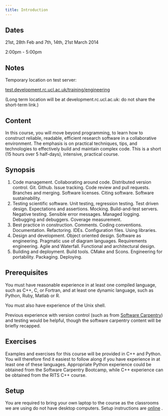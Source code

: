 ```yaml
---
title: Introduction
---
```


Dates
-----
 
21st, 28th Feb and 7th, 14th, 21st March 2014

2:00pm - 5:00pm

Notes
-----

Temporary location on test server:

[test.development.rc.ucl.ac.uk/training/engineering](http://test.development.rc.ucl.ac.uk/training/engineering)

(Long term location will be at development.rc.ucl.ac.uk: do not share the short-term link.)

Content
-------

In this course, you will move beyond programming, to learn how to construct reliable, readable, efficient research software in a collaborative environment. The emphasis is on practical techniques, tips, and technologies to effectively build and maintain complex code. This is a short (15 hours over 5 half-days), intensive, practical course.

Synopsis
--------
 
1. Code management. Collaborating around code. Distributed version control. Git. Github. Issue tracking. Code review and pull requests. Branches and merging. Software licenses. Citing software. Software sustainability.
2. Testing scientific software. Unit testing, regression testing. Test driven design. Expectations and assertions. Mocking. Build-and-test servers. Negative testing. Sensible error messages. Managed logging. Debugging and debuggers. Coverage measurement.
3. Best practice in construction. Comments. Coding conventions. Documentation. Refactoring. IDEs. Configuration files. Using libraries.
4. Design and development. Object oriented design. Software as engineering. Pragmatic use of diagram languages. Requirements engineering. Agile and Waterfall. Functional and architectural design.                                   
5. Building and deployment. Build tools. CMake and Scons. Engineering for portability. Packaging. Deploying.
 
Prerequisites
-------------

You must have reasonable experience in at least one compiled language, such as C++, C, or Fortran, and at least one dynamic language, such as Python, Ruby, Matlab or R.

You must also have experience of the Unix shell.

Previous experience with version control (such as from [Software Carpentry](http://development.rc.ucl.ac.uk/training/carpentry/git.html)) and testing would be helpful, though the software carpentry content will be briefly recapped.

Exercises
---------
 
Examples and exercises for this course will be provided in C++ and Python.  You will therefore find it easiest to follow along if you have experience in at least one of these languages. Appropriate Python experience could be obtained from the Software Carpentry Bootcamp, while C++ experience can be obtained from the RITS C++ course. 
 
Setup
-----

You are required to bring your own laptop to the course as the classrooms we are using do not have desktop computers.
Setup instructions are [online](http://development.rc.ucl.ac.uk/training/carpentry/setup.html) .


